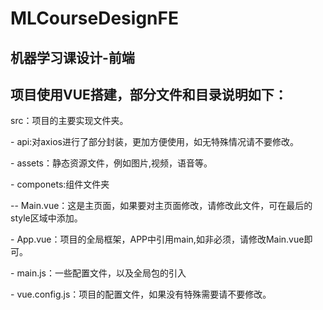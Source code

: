 # MLCourseDesignFE
## 机器学习课设计-前端
## 项目使用VUE搭建，部分文件和目录说明如下：
src：项目的主要实现文件夹。

\- api:对axios进行了部分封装，更加方便使用，如无特殊情况请不要修改。

\- assets：静态资源文件，例如图片,视频，语音等。

\- componets:组件文件夹

\-- Main.vue：这是主页面，如果要对主页面修改，请修改此文件，可在最后的style区域中添加。

\- App.vue：项目的全局框架，APP中引用main,如非必须，请修改Main.vue即可。

\- main.js：一些配置文件，以及全局包的引入

\- vue.config.js：项目的配置文件，如果没有特殊需要请不要修改。